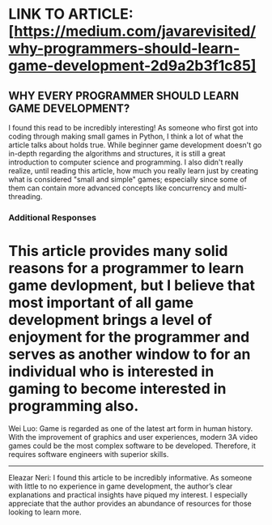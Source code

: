# LINK TO ARTICLE: [https://medium.com/javarevisited/why-programmers-should-learn-game-development-2d9a2b3f1c85]

## WHY EVERY PROGRAMMER SHOULD LEARN GAME DEVELOPMENT?

I found this read to be incredibly interesting! As someone who first got into coding through making small games in Python, I think a lot of what the article talks about holds true. While beginner game development doesn't go in-depth regarding the algorithms and structures, it is still a great introduction to computer science and programming. I also didn't really realize, until reading this article, how much you really learn just by creating what is considered "small and simple" games; especially since some of them can contain more advanced concepts like concurrency and multi-threading.


### Additional Responses

This article provides many solid reasons for a programmer to learn game devlopment, but I believe that most important of all game development brings a level of enjoyment for the programmer and serves as another window to for an individual who is interested in gaming to become interested in programming also.
=======
Wei Luo: Game is regarded as one of the latest art form in human history. With the improvement of graphics and user experiences, modern 3A video games could be the most complex software to be developed. Therefore, it requires software engineers with superior skills.

<hr>

Eleazar Neri: I found this article to be incredibly informative. As someone with little to no experience in game development, the author’s clear explanations and practical insights have piqued my interest. I especially appreciate that the author provides an abundance of resources for those looking to learn more. 
